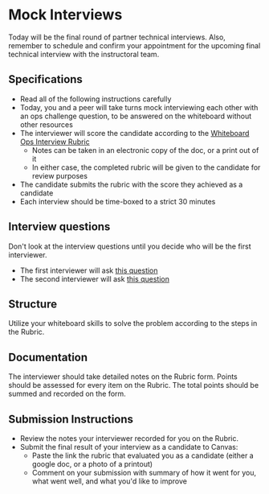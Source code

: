 # Mock Interviews

Today will be the final round of partner technical interviews. Also, remember to schedule and confirm your appointment for the upcoming final technical interview with the instructoral team.

## Specifications

- Read all of the following instructions carefully
- Today, you and a peer will take turns mock interviewing each other with an ops challenge question, to be answered on the whiteboard without other resources
- The interviewer will score the candidate according to the [Whiteboard Ops Interview Rubric](https://docs.google.com/spreadsheets/d/1scthkmARfzAFZrSYAp6LA2coOaoWUWbSzMbtIU4jcHw/edit#gid=1422288328)
  - Notes can be taken in an electronic copy of the doc, or a print out of it
  - In either case, the completed rubric will be given to the candidate for review purposes
- The candidate submits the rubric with the score they achieved as a candidate
- Each interview should be time-boxed to a strict 30 minutes

## Interview questions

Don't look at the interview questions until you decide who will be the first interviewer.

- The first interviewer will ask [this question](interview-01.md)
- The second interviewer will ask [this question](interview-02.md)

## Structure

Utilize your whiteboard skills to solve the problem according to the steps in the Rubric.

## Documentation

The interviewer should take detailed notes on the Rubric form. Points should be assessed for every item on the Rubric. The total points should be summed and recorded on the form.

## Submission Instructions

- Review the notes your interviewer recorded for you on the Rubric.
- Submit the final result of your interview as a candidate to Canvas:
  - Paste the link the rubric that evaluated you as a candidate (either a google doc, or a photo of a printout)
  - Comment on your submission with summary of how it went for you, what went well, and what you'd like to improve
